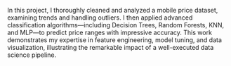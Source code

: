In this project, I thoroughly cleaned and analyzed a mobile price dataset, examining trends and handling outliers.
I then applied advanced classification algorithms—including Decision Trees, Random Forests, KNN, and MLP—to predict price ranges with impressive accuracy. 
This work demonstrates my expertise in feature engineering, model tuning, and data visualization, illustrating the remarkable impact of a well-executed data science pipeline.
